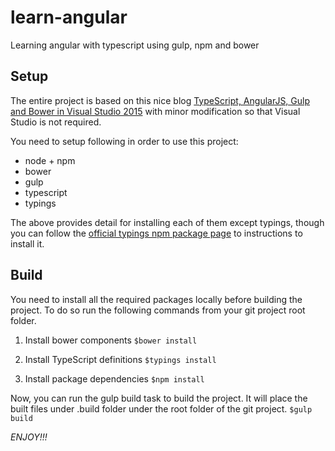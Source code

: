 # learn-angular
Learning angular with typescript using gulp, npm and bower

## Setup
The entire project is based on this nice blog [TypeScript, AngularJS, Gulp and Bower in Visual Studio 2015](http://chsakell.com/2015/09/19/typescript-angularjs-gulp-and-bower-in-visual-studio-2015/) with minor modification so that Visual Studio is not required.

You need to setup following in order to use this project:
* node + npm
* bower
* gulp
* typescript
* typings

The above provides detail for installing each of them except typings, though you can follow the [official typings npm package page](https://www.npmjs.com/package/typings) to instructions to install it.

## Build
You need to install all the required packages locally before building the project. To do so run the following commands from your git project root folder.

1. Install bower components
`$bower install`

2. Install TypeScript definitions
`$typings install`

3. Install package dependencies
`$npm install`

Now, you can run the gulp build task to build the project. It will place the built files under .build folder under the root folder of the git project.
`$gulp build`

_ENJOY!!!_
